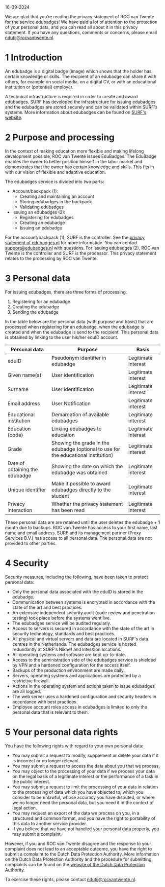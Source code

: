 16-09-2024

We are glad that you’re reading the privacy statement of ROC van Twente for the service edubadges! We have paid a lot of attention to the protection of your personal data, and you can read all about it in this privacy statement. If you have any questions, comments or concerns, please email [ndutij@rocvantwente.nl](mailto:ndutij@rocvantwente.nl).

# 1 Introduction

An edubadge is a digital badge (image) which shows that the holder has certain knowledge or skills. The recipient of an edubadge can share it with others, for example on social media, on a digital CV, or with an educational institution or (potential) employer.

A technical infrastructure is required in order to create and award edubadges. SURF has developed the infrastructure for issuing edubadges and the edubadges are stored securely and can be validated within SURF's systems. More information about edubadges can be found on [SURF's website](https://surf.nl/edubadges).

# 2 Purpose and processing

In the context of making education more flexible and making lifelong development possible, ROC van Twente issues EduBadges. The EduBadge enables the owner to better position himself in the labor market and demonstrates that the owner has certain knowledge and skills. This fits in with our vision of flexible and adaptive education.

The edubadges service is divided into two parts:

* Account/backpack (1):
  * Creating and maintaining an account
  * Storing edubadges in the backpack
  * Validating edubadges
* Issuing an edubadges (2):
  * Registering for edubadges
  * Creating an edubadge
  * Issuing an edubadge

For the account/backpack (1), SURF is the controller. See the [privacy statement of edubadges.nl](https://edubadges.nl/privacy) for more information. You can contact [support@edubadges.nl](mailto:support@edubadges.nl) with questions. For issuing edubadges (2), ROC van Twente is the controller and SURF is the processor. This privacy statement relates to the processing by ROC van Twente.

# 3 Personal data

For issuing edubadges, there are three forms of processing:

1. Registering for an edubadge
2. Creating the edubadge
3. Sending the edubadge

In the table below are the personal data (with purpose and basis) that are processed when registering for an edubadge, when the edubadge is created and when the edubadge is send to the recipient. This personal data is obtained by linking to the user his/her eduID account.

| Personal data	| Purpose | Basis |
| ------------- | ------- | ----- |
| eduID	| Pseudonym identifier in edubadge | Legitimate interest |
| Given name(s) | User identification | Legitimate interest |
| Surname | User identification | Legitimate interest |
| Email address	| User Notification	| Legitimate interest |
| Educational institution | Demarcation of available edubadges | Legitimate interest |
| Education (code) | Linking edubadges to education | Legitimate interest |
| Grade | Showing the grade in the edubadge (optional to use for the educational institution) | Legitimate interest |
| Date of obtaining the edubadge | Showing the date on which the edubadge was obtained | Legitimate interest |
| Unique identifier | Make it possible to award edubadges directly to the student | Legitimate interest |
| Privacy interaction | Whether the privacy statement has been read | Legitimate interest |

These personal data are are retained until the user deletes the edubadge + 1 month due to backups. ROC van Twente has access to your first name, last name and email address. SURF and its management partner (Proxy Services B.V.) has access to all personal data. The personal data are not provided to other parties.

# 4 Security

Security measures, including the following, have been taken to protect personal data:

* Only the personal data associated with the eduID is stored in the edubadge.
* Communication between systems is encrypted in accordance with the state of the art and best practices.
* An extensive independent security audit (code review and penetration testing) took place before the systems went live.
* The edubadges service will be audited regularly.
* Access to servers is secured in accordance with the state of the art in security technology, standards and best practices.
* All physical and virtual servers and data are located in SURF's data centres in the Netherlands. The edubadges service is hosted redundantly at SURF's Nikhef and InterXion locations.
* All operating systems and software are kept up-to-date.
* Access to the administration side of the edubadges service is shielded by VPN and a hardened configuration for the access itself.
* Backups of the production environment are made daily.
* Servers, operating systems and applications are protected by a restrictive firewall.
* Actions in the operating system and actions taken to issue edubadges are all logged.
* The web server uses a hardened configuration and security headers in accordance with best practices.
* Employee account roles access in edubadges is limited to only the personal data that is relevant to them.

# 5 Your personal data rights

You have the following rights with regard to your own personal data:

* You may submit a request to modify, supplement or delete your data if it is incorrect or no longer relevant.
* You may submit a request to access the data about you that we process.
* You may object to the processing of your data if we process your data on the legal basis of a legitimate interest or the performance of a task in the public interest.
* You may submit a request to limit the processing of your data in relation to the processing of data which you have objected to, which you consider to be unlawful, whose accuracy you have disputed, or where we no longer need the personal data, but you need it in the context of legal action.
* You may request an export of the data we process on you, in a structured and common format, and you have the right to portability of this data to another service provider.
* If you believe that we have not handled your personal data properly, you may submit a complaint.

However, if you and ROC van Twente disagree and the response to your complaint does not lead to an acceptable outcome, you have the right to submit a complaint to the Dutch Data Protection Authority. More information on the Dutch Data Protection Authority and the procedure for submitting complaints can be found on the [website of the Dutch Data Protection Authority](https://autoriteitpersoonsgegevens.nl).

To exercise these rights, please contact [ndutij@rocvantwente.nl](mailto:ndutij@rocvantwente.nl).
